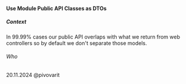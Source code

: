 #### Use Module Public API Classes as DTOs

##### Context
In 99.99% cases our public API overlaps with what we return from web controllers so by default we don't separate those models. 

###### Who
20.11.2024 @pivovarit

